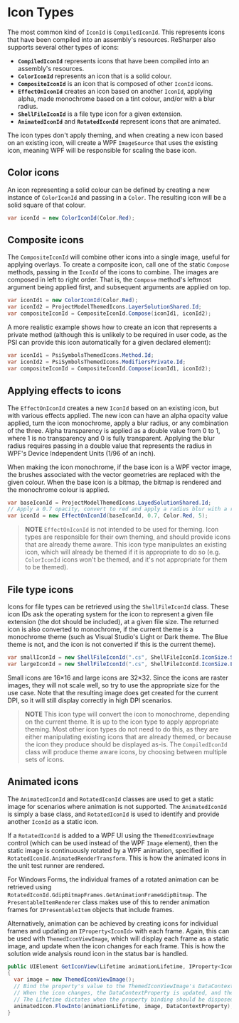 # Icon Types

The most common kind of `IconId` is `CompiledIconId`. This represents icons that have been compiled into an assembly's resources. ReSharper also supports several other types of icons:

* **`CompiledIconId`** represents icons that have been compiled into an assembly's resources.
* **`ColorIconId`** represents an icon that is a solid colour.
* **`CompositeIconId`** is an icon that is composed of other `IconId` icons.
* **`EffectOnIconId`** creates an icon based on another `IconId`, applying alpha, made monochrome based on a tint colour, and/or with a blur radius.
* **`ShellFileIconId`** is a file type icon for a given extension.
* **`AnimatedIconId`** and **`RotatedIconId`** represent icons that are animated.

The icon types don't apply theming, and when creating a new icon based on an existing icon, will create a WPF `ImageSource` that uses the existing icon, meaning WPF will be responsible for scaling the base icon.

## Color icons

An icon representing a solid colour can be defined by creating a new instance of `ColorIconId` and passing in a `Color`. The resulting icon will be a solid square of that colour.

```cs
var iconId = new ColorIconId(Color.Red);
```

## Composite icons

The `CompositeIconId` will combine other icons into a single image, useful for applying overlays. To create a composite icon, call one of the static `Compose` methods, passing in the `IconId` of the icons to combine. The images are composed in left to right order. That is, the `Compose` method's leftmost argument being applied first, and subsequent arguments are applied on top.

```cs
var iconId1 = new ColorIconId(Color.Red);
var iconId2 = ProjectModelThemedIcons.LayerSolutionShared.Id;
var compositeIconId = CompositeIconId.Compose(iconId1, iconId2);
```

A more realistic example shows how to create an icon that represents a private method (although this is unlikely to be required in user code, as the PSI can provide this icon automatically for a given declared element):

```cs
var iconId1 = PsiSymbolsThemedIcons.Method.Id;
var iconId2 = PsiSymbolsThemedIcons.ModifiersPrivate.Id;
var compositeIconId = CompositeIconId.Compose(iconId1, iconId2);
```

## Applying effects to icons

The `EffectOnIconId` creates a new `IconId` based on an existing icon, but with various effects applied. The new icon can have an alpha opacity value applied, turn the icon monochrome, apply a blur radius, or any combination of the three. Alpha transparency is applied as a double value from 0 to 1, where 1 is no transparency and 0 is fully transparent. Applying the blur radius requires passing in a double value that represents the radius in WPF's Device Independent Units (1/96 of an inch).

When making the icon monochrome, if the base icon is a WPF vector image, the brushes associated with the vector geometries are replaced with the given colour. When the base icon is a bitmap, the bitmap is rendered and the monochrome colour is applied.

```cs
var baseIconId = ProjectModelThemedIcons.LayedSolutionShared.Id;
// Apply a 0.7 opacity, convert to red and apply a radius blur with a radius of 5
var iconId = new EffectOnIconId(baseIconId, 0.7, Color.Red, 5);
```

> **NOTE** `EffectOnIconId` is not intended to be used for theming. Icon types are responsible for their own theming, and should provide icons that are already theme aware. This icon type manipulates an existing icon, which will already be themed if it is appropriate to do so (e.g. `ColorIconId` icons won't be themed, and it's not appropriate for them to be themed).

## File type icons

Icons for file types can be retrieved using the `ShellFileIconId` class. These icon IDs ask the operating system for the icon to represent a given file extension (the dot should be included), at a given file size. The returned icon is also converted to monochrome, if the current theme is a monochrome theme (such as Visual Studio's Light or Dark theme. The Blue theme is not, and the icon is not converted if this is the current theme).

```cs
var smallIconId = new ShellFileIconId(".cs", ShellFileIconId.IconSize.SmallIcon);
var largeIconId = new ShellFileIconId(".cs", ShellFileIconId.IconSize.LargeIcon);
```

Small icons are 16×16 and large icons are 32×32. Since the icons are raster images, they will not scale well, so try to use the appropriate size for the use case. Note that the resulting image does get created for the current DPI, so it will still display correctly in high DPI scenarios.

> **NOTE** This icon type will convert the icon to monochrome, depending on the current theme. It is up to the icon type to apply appropriate theming. Most other icon types do not need to do this, as they are either manipulating existing icons that are already themed, or because the icon they produce should be displayed as-is. The `CompiledIconId` class will produce theme aware icons, by choosing between multiple sets of icons.

## Animated icons

The `AnimatedIconId` and `RotatedIconId` classes are used to get a static image for scenarios where animation is not supported. The `AnimatedIconId` is simply a base class, and `RotatedIconId` is used to identify and provide another `IconId` as a static icon.

If a `RotatedIconId` is added to a WPF UI using the `ThemedIconViewImage` control (which can be used instead of the WPF `Image` element), then the static image is continuously rotated by a WPF animation, specified in `RotatedIconId.AnimatedRenderTransform`. This is how the animated icons in the unit test runner are rendered.

For Windows Forms, the individual frames of a rotated animation can be retrieved using `RotatedIconId.GdipBitmapFrames.GetAnimationFrameGdipBitmap`. The `PresentableItemRenderer` class makes use of this to render animation frames for `IPresentableItem` objects that include frames.

Alternatively, animation can be achieved by creating icons for individual frames and updating an `IProperty<IconId>` with each frame. Again, this can be used with `ThemedIconViewImage`, which will display each frame as a static image, and update when the icon changes for each frame. This is how the solution wide analysis round icon in the status bar is handled.

```cs
public UIElement GetIconView(Lifetime animationLifetime, IProperty<IconId> animatedIcon)
{
  var image = new ThemedIconViewImage();
  // Bind the property's value to the ThemedIconViewImage's DataContextProperty
  // When the icon changes, the DataContextProperty is updated, and the image is redrawn
  // The Lifetime dictates when the property binding should be disposed
  animatedIcon.FlowInto(animationLifetime, image, DataContextProperty);
}
```
